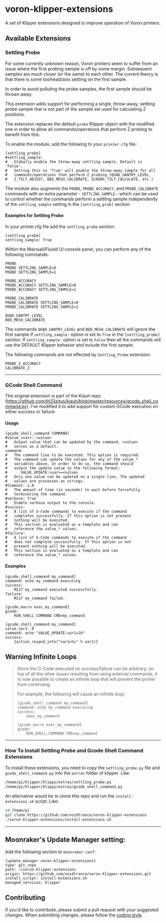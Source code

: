 # voron-klipper-extensions
A set of Klipper extensions designed to improve operation of Voron printers.

## Available Extensions
### Settling Probe
For some currently unknown reason, Voron printers seem to suffer from an issue
where the first probing sample is off by some margin. Subsequent samples are
much closer (or the same) to each other. The current theory is that there is
some toolhead/axis settling on the first sample.

In order to avoid polluting the probe samples, the first sample should be
thrown away.

This extension adds support for performing a single, throw-away, settling
probe sample that is not part of the sample set used for calculating Z
positions.

The extension replaces the default `probe` Klipper object with the modified
one in order to allow all commands/operations that perform Z probing to
benefit from this.

To enable the module, add the following to your `printer.cfg` file:

```
[settling_probe]
#settling_sample:
#   Globally enable the throw-away settling sample. Default is 'False'.
#   Setting this to 'True' will enable the throw-away sample for all
#   commands/operations that perform Z probing (QUAD_GANTRY_LEVEL,
#   Z_TILT_ADJUST, BED_MESH_CALIBRATE, SCREWS_TILT_CALCULATE, etc.)
```

The module also augments the `PROBE`, `PROBE_ACCURACY`, and `PROBE_CALIBRATE`
commands with an extra parameter - `SETTLING_SAMPLE` - which can be used to
control whether the commands perform a settling sample independently of the
`settling_sample` setting in the `[settling_prob]` section.

#### Examples for Settling Probe

In your printer.cfg file add the `settling_probe` section:
```
[settling_probe]
settling_sample: True
```

Within the Mainsail/Fluidd UI console panel, you can perform any of the following commands:
```
PROBE
PROBE SETTLING_SAMPLE=0
PROBE SETTLING_SAMPLE=1

PROBE_ACCURACY
PROBE_ACCURACY SETTLING_SAMPLE=0
PROBE_ACCURACY SETTLING_SAMPLE=1

PROBE_CALIBRATE
PROBE_CALIBRATE SETTLING_SAMPLE=0
PROBE_CALIBRATE SETTLING_SAMPLE=1

QUAD_GANTRY_LEVEL
BED_MESH_CALIBRATE
```

The commands `QUAD_GANTRY_LEVEL` and `BED_MESH_CALIBRATE` will ignore the first sample if `settling_sample:` option is set to `True` in the `[settling_probe]` section.  If `settling_sample:` option is set to `False` then all the commands will use the DEFAULT Klipper behavior and include the first sample.

The following commands are not effected by `Settling_Probe` extension:
```gcode
PROBE_Z_ACCURACY
CALIBRATE_Z
```

---

### GCode Shell Command
The original extension is part of the Kiauh repo
(https://github.com/th33xitus/kiauh/blob/master/resources/gcode_shell_command.py).
I've modified it to add support for custom GCode execution on either success
or failure:

#### Usage
```
[gcode_shell_command COMMAND]
#value_<var>: <value>
#   Output value that can be updated by the command. <value>
#   serves as a default.
command:
#   The command line to be executed. This option is required.
#   The command can update the values for any of the value_*
#   variables above. In order to do so, the command should
#   output the update value in the following format:
#      VALUE_UPDATE:<var>=<value>
#   Only one value can be updated on a single line. The updated
#   values are processes as strings.
#timeout: 2.0
#   The amount of time (in seconds) to wait before forcefully
#   terminating the command.
#verbose: True
#   Enable verbose output to the console.
#success:
#   A list of G-Code commands to execute if the command
#   completes successfully. If this option is not present
#   nothing will be executed.
#   This section is evaluated as a template and can
#   reference the value_* values.
#failure:
#   A list of G-Code commands to execute if the command
#   does not complete successfully. If this option is not
#   present nothing will be executed.
#   This section is evaluated as a template and can
#   reference the value_* values.
```
#### Examples
```
[gcode_shell_command my_command]
command: echo my_command executing
success:
    M117 my_command executed successfully.
failure:
    M117 my_command failed.

[gcode_macro exec_my_command]
gcode:
    RUN_SHELL_COMMAND CMD=my_command
```

```
[gcode_shell_command my_command]
value_var1: 0
command: echo "VALUE_UPDATE:var1=10"
success:
    {action_respnd_info("var1=%s" % var1)}
```

## **Warning** **Infinite Loops**
>
> Since the G-Code executed on success/failure can be arbitrary, on top of
> all the other issues resulting from using external commands, it is now
> possible to create an infinite loop that will prevent the printer from
> continuing.
>
> For example, the following will cause an infinite loop:
>
> ```
> [gcode_shell_command my_command]
> command: echo my_command executing
> success:
>     exec_my_command
>
> [gcode_macro exec_my_command]
> gcode:
>     RUN_SHELL_COMMAND CMD=my_command
> ```

---

### How To Install Settling Probe and Gcode Shell Command Extensions

To install these extensions, you need to copy the `settling_probe.py` file and `gcode_shell_command.py` into the `extras` folder of klipper. Like:

```bash
/home/pi/klipper/klippy/extras/settling_probe.py
/home/pi/klipper/klippy/extras/gcode_shell_command.py
```

An alternative would be to clone this repo and run the `install-extensions.sh` script. Like:

```bash
cd /home/pi
git clone https://github.com/voidtrance/voron-klipper-extensions
./voron-klipper-extensions/install-extensions.sh
```

---

## Moonraker's Update Manager setting:

Add the following section to `moonraker.conf`:
```
[update_manager voron-klipper-extensions]
type: git_repo
path: ~/voron-klipper-extensions
origin: https://github.com/voidtrance/voron-klipper-extensions.git
install_script: install-extensions.sh
managed_services: klipper
```

## Contributing
If you'd like to contribute, please submit a pull request with your suggested
changes. When submitting changes, please follow the [coding style](coding-style.md).